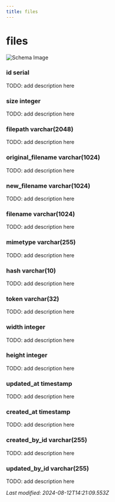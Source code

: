 ```yaml
---
title: files
---
```


# files

![Schema Image](/img/schema/files.svg)

### id serial
TODO: add description here

### size integer
TODO: add description here

### filepath varchar(2048)
TODO: add description here

### original_filename varchar(1024)
TODO: add description here

### new_filename varchar(1024)
TODO: add description here

### filename varchar(1024)
TODO: add description here

### mimetype varchar(255)
TODO: add description here

### hash varchar(10)
TODO: add description here

### token varchar(32)
TODO: add description here

### width integer
TODO: add description here

### height integer
TODO: add description here

### updated_at timestamp
TODO: add description here

### created_at timestamp
TODO: add description here

### created_by_id varchar(255)
TODO: add description here

### updated_by_id varchar(255)
TODO: add description here


_Last modified: 2024-08-12T14:21:09.553Z_
